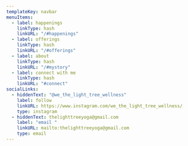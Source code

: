```yaml
---
templateKey: navbar
menuItems:
  - label: happenings
    linkType: hash
    linkURL: "/#happenings"
  - label: offerings
    linkType: hash
    linkURL: "/#offerings"
  - label: about
    linkType: hash
    linkURL: "/#mystory"
  - label: connect with me
    linkType: hash
    linkURL: "#connect"
socialLinks:
  - hiddenText: "@we_the_light_tree_wellness"
    label: follow
    linkURL: https://www.instagram.com/we_the_light_tree_wellness/
    type: instagram
  - hiddenText: thelighttreeyoga@gmail.com
    label: "email "
    linkURL: mailto:thelighttreeyoga@gmail.com
    type: email
---
```

